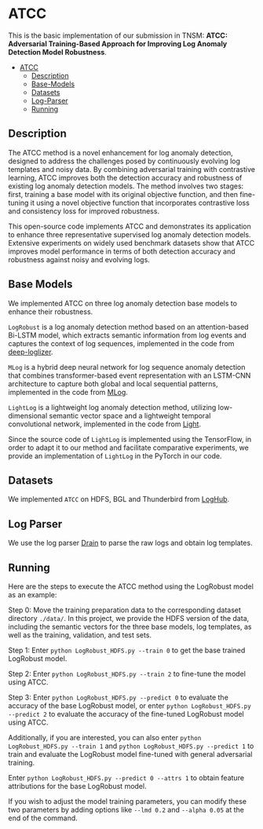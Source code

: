 # ATCC

 
 
This is the basic implementation of our submission in TNSM: **ATCC: Adversarial Training-Based Approach for Improving Log Anomaly Detection Model Robustness**.
- [ATCC](#ATCC)
  * [Description](#description)
  * [Base-Models](#BaseModels)
  * [Datasets](#datasets)
  * [Log-Parser](#LogParser)
  * [Running](#Running)

## Description

The ATCC method is a novel enhancement for log anomaly detection, designed to address the challenges posed by continuously evolving log templates and noisy data. By combining adversarial training with contrastive learning, ATCC improves both the detection accuracy and robustness of existing log anomaly detection models. The method involves two stages: first, training a base model with its original objective function, and then fine-tuning it using a novel objective function that incorporates contrastive loss and consistency loss for improved robustness.

This open-source code implements ATCC and demonstrates its application to enhance three representative supervised log anomaly detection models. Extensive experiments on widely used benchmark datasets show that ATCC improves model performance in terms of both detection accuracy and robustness against noisy and evolving logs.

## Base Models
We implemented ATCC on three log anomaly detection base models to enhance their robustness.

`LogRobust` is a log anomaly detection method based on an attention-based Bi-LSTM model, which extracts 
semantic information from log events and captures the context of log sequences, implemented in the 
code from [deep-loglizer](https://github.com/logpai/deep-loglizer).

`MLog` is a hybrid deep neural network for log sequence anomaly detection that combines transformer-based event 
representation with an LSTM-CNN architecture to capture both global and local sequential patterns, implemented in the 
code from [MLog](https://github.com/njustbdag/MLog).

`LightLog` is a lightweight log anomaly detection method, utilizing low-dimensional 
semantic vector space and a lightweight temporal convolutional network, implemented in the code from 
[Light](https://github.com/Aquariuaa/LightLog).

Since the source code of `LightLog`  is implemented using the TensorFlow, in order to adapt it to our method 
and facilitate comparative experiments, we provide an implementation of `LightLog` in the PyTorch in our code.



## Datasets

We implemented `ATCC` on HDFS, BGL and Thunderbird from [LogHub](https://github.com/logpai/loghub).

## Log Parser
We use the log parser [Drain](https://github.com/logpai/Drain3) to parse the raw logs and obtain log templates.

## Running
Here are the steps to execute the ATCC method using the LogRobust model as an example:

Step 0: Move the training preparation data to the corresponding dataset directory `./data/`. In this project, we provide the HDFS version of the data, including the semantic vectors for the three base models, log templates, as well as the training, validation, and test sets.

Step 1: Enter `python LogRobust_HDFS.py --train 0` to get the base trained LogRobust model.

Step 2: Enter `python LogRobust_HDFS.py --train 2` to fine-tune the model using ATCC.

Step 3: Enter `python LogRobust_HDFS.py --predict 0` to evaluate the accuracy of the base LogRobust model, or enter `python LogRobust_HDFS.py --predict 2` to evaluate the accuracy of the fine-tuned LogRobust model using ATCC.


Additionally, if you are interested, you can also enter `python LogRobust_HDFS.py --train 1` and `python LogRobust_HDFS.py --predict 1` to train and evaluate the LogRobust model fine-tuned with general adversarial training.

Enter `python LogRobust_HDFS.py --predict 0 --attrs 1`  to obtain feature attributions for the base LogRobust model.

If you wish to adjust the model training parameters, you can modify these two parameters by adding options like `--lmd 0.2` and `--alpha 0.05` at the end of the command.